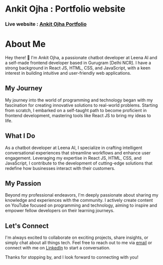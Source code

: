 # Ankit Ojha : Portfolio website

### Live website : [Ankit Ojha Portfolio](https://ankitojha07.github.io/ankitojha-portfolio)

# About Me

Hey there! 👋 I'm Ankit Ojha, a passionate chatbot developer at Leena AI and a self-made frontend developer based in Gurugram [Delhi NCR]. I have a strong background in React JS, HTML, CSS, and JavaScript, with a keen interest in building intuitive and user-friendly web applications.

## My Journey
My journey into the world of programming and technology began with my fascination for creating innovative solutions to real-world problems. Starting from scratch, I embarked on a self-taught path to become proficient in frontend development, mastering tools like React JS to bring my ideas to life.

## What I Do
As a chatbot developer at Leena AI, I specialize in crafting intelligent conversational experiences that streamline workflows and enhance user engagement. Leveraging my expertise in React JS, HTML, CSS, and JavaScript, I contribute to the development of cutting-edge solutions that redefine how businesses interact with their customers.

## My Passion
Beyond my professional endeavors, I'm deeply passionate about sharing my knowledge and experiences with the community. I actively create content on YouTube focused on programming and technology, aiming to inspire and empower fellow developers on their learning journeys.

## Let's Connect
I'm always excited to collaborate on exciting projects, share insights, or simply chat about all things tech. Feel free to reach out to me via [email](mailto:ankitojha1409.com) or connect with me on [LinkedIn](https://www.linkedin.com/in/ankitojha-ai) to start a conversation.

Thanks for stopping by, and I look forward to connecting with you!

